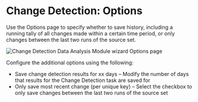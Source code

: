 # Change Detection: Options

Use the Options page to specify whether to save history, including a running tally of all changes
made within a certain time period, or only changes between the last two runs of the source set.

![Change Detection Data Analysis Module wizard Options page](/img/product_docs/accessanalyzer/11.6/accessanalyzer/install/application/options.webp)

Configure the additional options using the following:

- Save change detection results for xx days – Modify the number of days that results for the Change
  Detection task are saved for
- Only save most recent change (per unique key) – Select the checkbox to only save changes between
  the last two runs of the source set
